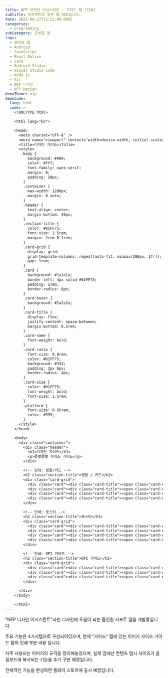 ```yaml
---
title: NFP 디자인 어시스턴트 - 가이드 탭 (인쇄)
subtitle: 프로젝트의 일부 탭 데모입니다.
date: 2025-06-27T22:52:00.000Z
categories:
  - programming
subCategory: 모바일 앱
tags:
  - 모바일 앱
  - Android
  - JavaScript
  - React Native
  - Java
  - Android Studio
  - Visual Studio Code
  - Node.js
  - Git
  - NFP 디자인
  - NFP Design
demoTheme: nfp
demoCode:
  lang: html
  code: >
    <!DOCTYPE html>

    <html lang="ko">

    <head>
      <meta charset="UTF-8" />
      <meta name="viewport" content="width=device-width, initial-scale=1.0" />
      <title>디자인 가이드</title>
      <style>
        body {
          background: #000;
          color: #fff;
          font-family: sans-serif;
          margin: 0;
          padding: 20px;
        }
        .container {
          max-width: 1200px;
          margin: 0 auto;
        }
        .header {
          text-align: center;
          margin-bottom: 40px;
        }
        .section-title {
          color: #01FF75;
          font-size: 1.5rem;
          margin: 2rem 0 1rem;
        }
        .card-grid {
          display: grid;
          grid-template-columns: repeat(auto-fit, minmax(280px, 1fr));
          gap: 1rem;
        }
        .card {
          background: #1a1a1a;
          border-left: 4px solid #01FF75;
          padding: 1rem;
          border-radius: 8px;
        }
        .card:hover {
          background: #2a2a2a;
        }
        .card-title {
          display: flex;
          justify-content: space-between;
          margin-bottom: 0.5rem;
        }
        .card-name {
          font-weight: bold;
        }
        .card-ratio {
          font-size: 0.8rem;
          color: #01FF75;
          background: #333;
          padding: 2px 6px;
          border-radius: 4px;
        }
        .card-size {
          color: #01FF75;
          font-weight: bold;
          font-size: 1.1rem;
        }
        .platform {
          font-size: 0.85rem;
          color: #999;
        }
      </style>
    </head>

    <body>
      <div class="container">
        <div class="header">
          <h1>디자인 가이드</h1>
          <p>플랫폼별 사이즈 가이드</p>
        </div>

        <!-- 인쇄: 명함/카드 -->
        <h2 class="section-title">명함 / 카드</h2>
        <div class="card-grid">
          <div class="card"><div class="card-title"><span class="card-name">일반 명함</span><span class="card-ratio">1.8:1</span></div><div class="card-size">90 x 50mm</div><div class="platform">인쇄물</div></div>
          <div class="card"><div class="card-title"><span class="card-name">미국 명함</span><span class="card-ratio">1.75:1</span></div><div class="card-size">89 x 51mm</div><div class="platform">인쇄물</div></div>
          <div class="card"><div class="card-title"><span class="card-name">정사각 명함</span><span class="card-ratio">1:1</span></div><div class="card-size">70 x 70mm</div><div class="platform">인쇄물</div></div>
          <div class="card"><div class="card-title"><span class="card-name">쇼핑백 카드</span><span class="card-ratio">1.55:1</span></div><div class="card-size">85 x 55mm</div><div class="platform">인쇄물</div></div>
        </div>

        <!-- 인쇄: 포스터 -->
        <h2 class="section-title">포스터</h2>
        <div class="card-grid">
          <div class="card"><div class="card-title"><span class="card-name">A4 포스터</span><span class="card-ratio">1:1.41</span></div><div class="card-size">210 x 297mm</div><div class="platform">인쇄물</div></div>
          <div class="card"><div class="card-title"><span class="card-name">A3 포스터</span><span class="card-ratio">1:1.41</span></div><div class="card-size">297 x 420mm</div><div class="platform">인쇄물</div></div>
          <div class="card"><div class="card-title"><span class="card-name">B2 포스터</span><span class="card-ratio">1:1.41</span></div><div class="card-size">515 x 728mm</div><div class="platform">인쇄물</div></div>
          <div class="card"><div class="card-title"><span class="card-name">영화 포스터</span><span class="card-ratio">2:3</span></div><div class="card-size">686 x 1016mm</div><div class="platform">인쇄물</div></div>
        </div>

        <!-- 인쇄: DPI 가이드 -->
        <h2 class="section-title">DPI 가이드</h2>
        <div class="card-grid">
          <div class="card"><div class="card-title"><span class="card-name">웹용</span></div><div class="card-size">72 DPI</div><div class="platform">화면 표시용</div></div>
          <div class="card"><div class="card-title"><span class="card-name">인쇄용</span></div><div class="card-size">300 DPI</div><div class="platform">고품질 인쇄</div></div>
          <div class="card"><div class="card-title"><span class="card-name">대형 인쇄</span></div><div class="card-size">150 DPI</div><div class="platform">현수막, 포스터 등</div></div>
        </div>

      </div>
    </body>

    </html>
---
```

“NFP 디자인 어시스턴트"라는 디자인에 도움이 되는 올인원 서포트 앱을 개발중입니다.

주요 기능은 4가지탭으로 구성되어있으며, 현재 “가이드” 탭에 있는 이미지 사이즈 가이드 탭의 인쇄 부분 내용 입니다.

자주 사용되는 이미지의 규격을 정리해놓았으며, 실제 앱에선 컨텐츠 탭시 사이즈가 클립보드에 복사되는 기능을 추가 구현 예정입니다.

전체적인 기능을 완성하면 플레이 스토어에 출시 예정입니다.
